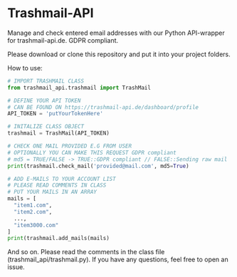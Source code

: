# Trashmail-API
Manage and check entered email addresses with our Python API-wrapper for trashmail-api.de. GDPR compliant. 

Please download or clone this repository and put it into your project folders.

How to use:
```python
# IMPORT TRASHMAIL CLASS
from trashmail_api.trashmail import TrashMail

# DEFINE YOUR API TOKEN
# CAN BE FOUND ON https://trashmail-api.de/dashboard/profile
API_TOKEN = 'putYourTokenHere'

# INITALIZE CLASS OBJECT
trashmail = TrashMail(API_TOKEN)

# CHECK ONE MAIL PROVIDED E.G FROM USER
# OPTIONALLY YOU CAN MAKE THIS REQUEST GDPR compliant
# md5 = TRUE/FALSE -> TRUE::GDPR compliant // FALSE::Sending raw mail
print(trashmail.check_mail('provided@mail.com', md5=True)

# ADD E-MAILS TO YOUR ACCOUNT LIST
# PLEASE READ COMMENTS IN CLASS
# PUT YOUR MAILS IN AN ARRAY
mails = [
  "item1.com",
  "item2.com",
  ...,
  "item3000.com"
]
print(trashmail.add_mails(mails)
```

And so on. Please read the comments in the class file (trashmail_api/trashmail.py). If you have any questions, feel free to open an issue.

